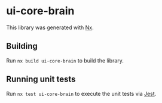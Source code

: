 # ui-core-brain

This library was generated with [Nx](https://nx.dev).

## Building

Run `nx build ui-core-brain` to build the library.

## Running unit tests

Run `nx test ui-core-brain` to execute the unit tests via [Jest](https://jestjs.io).
